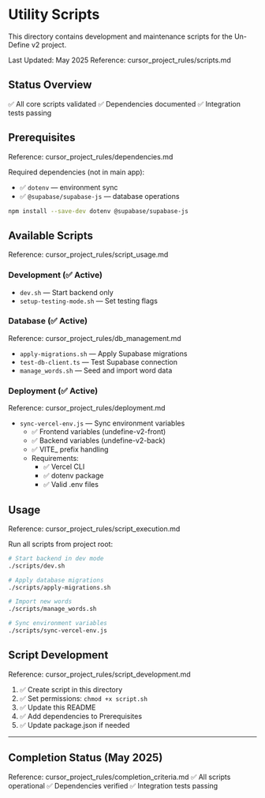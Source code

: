 # Utility Scripts

This directory contains development and maintenance scripts for the Un-Define v2 project.

Last Updated: May 2025
Reference: cursor_project_rules/scripts.md

## Status Overview
✅ All core scripts validated
✅ Dependencies documented
✅ Integration tests passing

## Prerequisites
Reference: cursor_project_rules/dependencies.md

Required dependencies (not in main app):
- ✅ `dotenv` — environment sync
- ✅ `@supabase/supabase-js` — database operations

```bash
npm install --save-dev dotenv @supabase/supabase-js
```

## Available Scripts
Reference: cursor_project_rules/script_usage.md

### Development (✅ Active)
- `dev.sh` — Start backend only
- `setup-testing-mode.sh` — Set testing flags

### Database (✅ Active)
Reference: cursor_project_rules/db_management.md
- `apply-migrations.sh` — Apply Supabase migrations
- `test-db-client.ts` — Test Supabase connection
- `manage_words.sh` — Seed and import word data

### Deployment (✅ Active)
Reference: cursor_project_rules/deployment.md
- `sync-vercel-env.js` — Sync environment variables
  - ✅ Frontend variables (undefine-v2-front)
  - ✅ Backend variables (undefine-v2-back)
  - ✅ VITE_ prefix handling
  - Requirements:
    - ✅ Vercel CLI
    - ✅ dotenv package
    - ✅ Valid .env files

## Usage
Reference: cursor_project_rules/script_execution.md

Run all scripts from project root:

```bash
# Start backend in dev mode
./scripts/dev.sh

# Apply database migrations
./scripts/apply-migrations.sh

# Import new words
./scripts/manage_words.sh

# Sync environment variables
./scripts/sync-vercel-env.js
```

## Script Development
Reference: cursor_project_rules/script_development.md

1. ✅ Create script in this directory
2. ✅ Set permissions: `chmod +x script.sh`
3. ✅ Update this README
4. ✅ Add dependencies to Prerequisites
5. ✅ Update package.json if needed

---
## Completion Status (May 2025)
Reference: cursor_project_rules/completion_criteria.md
✅ All scripts operational
✅ Dependencies verified
✅ Integration tests passing

